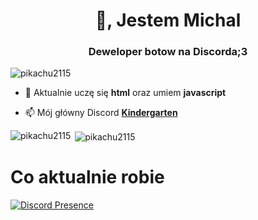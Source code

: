 <h1 align="center">👋, Jestem Michal</h1>
<h3 align="center">Deweloper botow na Discorda;3</h3>

<p align="left"> <img src="https://komarev.com/ghpvc/?username=pikachu2115&label=Profile%20views&color=0e75b6&style=flat" alt="pikachu2115" /> </p>

- 🌱 Aktualnie uczę się **html** oraz umiem **javascript**

- 📫 Mój główny Discord **[Kindergarten](https://discord.gg/xMmwnUxcKy)**
  
<p><img align="left" src="https://github-readme-stats.vercel.app/api/top-langs?username=pikachu2115&show_icons=true&locale=pl&layout=compact" alt="pikachu2115" /></p>

<p>&nbsp;<img align="center" src="https://github-readme-stats.vercel.app/api?username=pikachu2115&show_icons=true&locale=pl" alt="pikachu2115" /></p>

# Co aktualnie robie

[![Discord Presence](https://lanyard.cnrad.dev/api/900781680242073681)](https://discord.com/users/900781680242073681)
